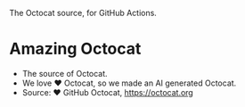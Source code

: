 The Octocat source, for GitHub Actions.
# Amazing Octocat
* The source of Octocat.
* We love ❤️ Octocat, so we made an AI generated Octocat.
* Source: ❤️ GitHub Octocat, https://octocat.org
